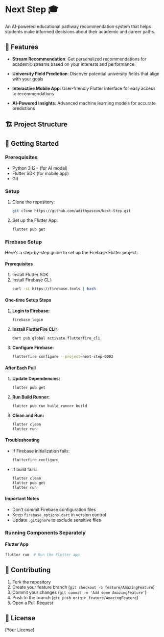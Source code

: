 # Next Step 🎓

An AI-powered educational pathway recommendation system that helps students make informed decisions about their academic and career paths.

## 🌟 Features

- **Stream Recommendation**:
Get personalized recommendations for academic streams based on your interests and performance

- **University Field Prediction**:
Discover potential university fields that align with your goals

- **Interactive Mobile App**:
User-friendly Flutter interface for easy access to recommendations

- **AI-Powered Insights**:
Advanced machine learning models for accurate predictions

## 🏗️ Project Structure



## 🚀 Getting Started

### Prerequisites
- Python 3.12+ (for AI model)
- Flutter SDK (for mobile app)
- Git

### Setup

1. Clone the repository:
   ```bash
   git clone https://github.com/adithyasean/Next-Step.git
   ```

2. Set up the Flutter App:
   ```bash
   flutter pub get
   ```

### Firebase Setup

Here's a step-by-step guide to set up the Firebase Flutter project:

#### Prerequisites
1. Install Flutter SDK
2. Install Firebase CLI:
   ```bash
   curl -sL https://firebase.tools | bash
   ```

#### One-time Setup Steps

1. **Login to Firebase:**
   ```bash
   firebase login
   ```

2. **Install FlutterFire CLI:**
   ```bash
   dart pub global activate flutterfire_cli
   ```

3. **Configure Firebase:**
   ```bash
   flutterfire configure --project=next-step-0002
   ```

#### After Each Pull

1. **Update Dependencies:**
   ```bash
   flutter pub get
   ```

2. **Run Build Runner:**
   ```bash
   flutter pub run build_runner build
   ```

3. **Clean and Run:**
   ```bash
   flutter clean
   flutter run
   ```

#### Troubleshooting

- If Firebase initialization fails:
  ```bash
  flutterfire configure
  ```

- If build fails:
  ```bash
  flutter clean
  flutter pub get
  flutter run
  ```

#### Important Notes
- Don't commit Firebase configuration files
- Keep `firebase_options.dart` in version control
- Update `.gitignore` to exclude sensitive files

### Running Components Separately

#### Flutter App
```bash
flutter run  # Run the Flutter app
```

## 🤝 Contributing

1. Fork the repository
2. Create your feature branch (`git checkout -b feature/AmazingFeature`)
3. Commit your changes (`git commit -m 'Add some AmazingFeature'`)
4. Push to the branch (`git push origin feature/AmazingFeature`)
5. Open a Pull Request

## 📝 License

[Your License]
